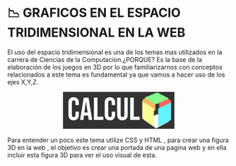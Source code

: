 #  📉 GRAFICOS EN EL ESPACIO TRIDIMENSIONAL EN LA WEB
El uso del espacio tridimensional es una de los temas mas utilizados en la carrera de Ciencias de la Computacion.¿PORQUE? Es la base de la elaboración de los juegos en 3D por lo que familiarizarnos con conceptos relacionados a este tema es fundamental ya que vamos a hacer uso de los ejes X,Y,Z.

<p align="center">
  <img width="50%" height="50%" src="IMAGENES/3D.gif">
</p> 
Para entender un poco este tema utilize CSS y HTML , para crear una figura 3D en la web , el objetivo es crear una portada de una pagina web y en ella incluir esta figura 3D para ver el uso visual de esta.
